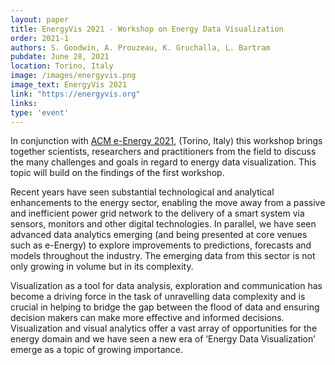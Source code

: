 ```yaml
---
layout: paper
title: EnergyVis 2021 - Workshop on Energy Data Visualization
order: 2021-1
authors: S. Goodwin, A. Prouzeau, K. Gruchalla, L. Bartram
pubdate: June 28, 2021
location: Torino, Italy
image: /images/energyvis.png
image_text: EnergyVis 2021
link: "https://energyvis.org"
links:
type: 'event'
---
```

In conjunction with [ACM e-Energy 2021](https://energy.acm.org/conferences/eenergy/2021/), (Torino, Italy) this workshop brings together scientists, researchers and practitioners from the field to discuss the many challenges and goals in regard to energy data visualization. This topic will build on the findings of the first workshop. 

Recent years have seen substantial technological and analytical enhancements to the energy sector, enabling the move away from a passive and inefficient power grid network to the delivery of a smart system via sensors, monitors and other digital technologies. In parallel, we have seen advanced data analytics emerging (and being presented at core venues such as e-Energy) to explore improvements to predictions, forecasts and models throughout the industry. The emerging data from this sector is not only growing in volume but in its complexity.

Visualization as a tool for data analysis, exploration and communication has become a driving force in the task of unravelling data complexity and is crucial in helping to bridge the gap between the flood of data and ensuring decision makers can make more effective and informed decisions. Visualization and visual analytics offer a vast array of opportunities for the energy domain and we have seen a new era of ‘Energy Data Visualization’ emerge as a topic of growing importance.


